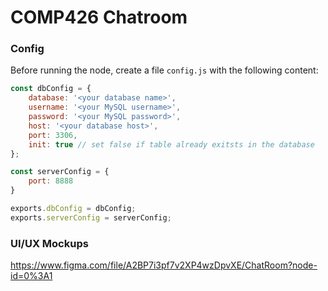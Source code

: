 # COMP426 Chatroom

### Config

Before running the node, create a file `config.js` with the following content:

```js
const dbConfig = {
    database: '<your database name>',
    username: '<your MySQL username>',
    password: '<your MySQL password>',
    host: '<your database host>',
    port: 3306,
    init: true // set false if table already exitsts in the database
};

const serverConfig = {
    port: 8888
}

exports.dbConfig = dbConfig;
exports.serverConfig = serverConfig;
```



### UI/UX Mockups

https://www.figma.com/file/A2BP7i3pf7v2XP4wzDpvXE/ChatRoom?node-id=0%3A1